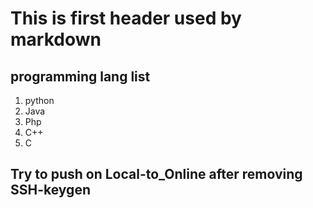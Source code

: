 # This is first header used by markdown

## programming lang list
1. python
2. Java
3. Php
4. C++
5. C

## Try to push on Local-to_Online after removing SSH-keygen